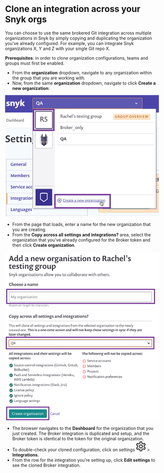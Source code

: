 # Clone an integration across your Snyk orgs

You can choose to use the same brokered Git integration across multiple organizations in Snyk by simply copying and duplicating the organization you've already configured. For example, you can integrate Snyk organizations X, Y and Z with your single Git repo X.

**Prerequisites**: in order to clone organization configurations, teams and groups must first be enabled.

* From the **organization** dropdown, navigate to any organization within the group that you are working with.
* Now, from the same **organization** dropdown, navigate to click **Create a new organization**:

![](../../../.gitbook/assets/create-new-org.png)

* From the page that loads, enter a name for the new organization that you are creating.
* From the **Copy across all settings and integrations?** area, select the organization that you've already configured for the Broker token and then click **Create organization**.

![](../../../.gitbook/assets/create-new-org2.png)

* The browser navigates to the **Dashboard** for the organization that you just created. The Broker integration is duplicated and setup, and the Broker token is identical to the token for the original organization.
* To double-check your cloned configuration, click on settings ![](../../../.gitbook/assets/cog_icon.png) &gt; **Integrations.**
* From the row for the integration you’re setting up, click **Edit settings** to see the cloned Broker integration.

